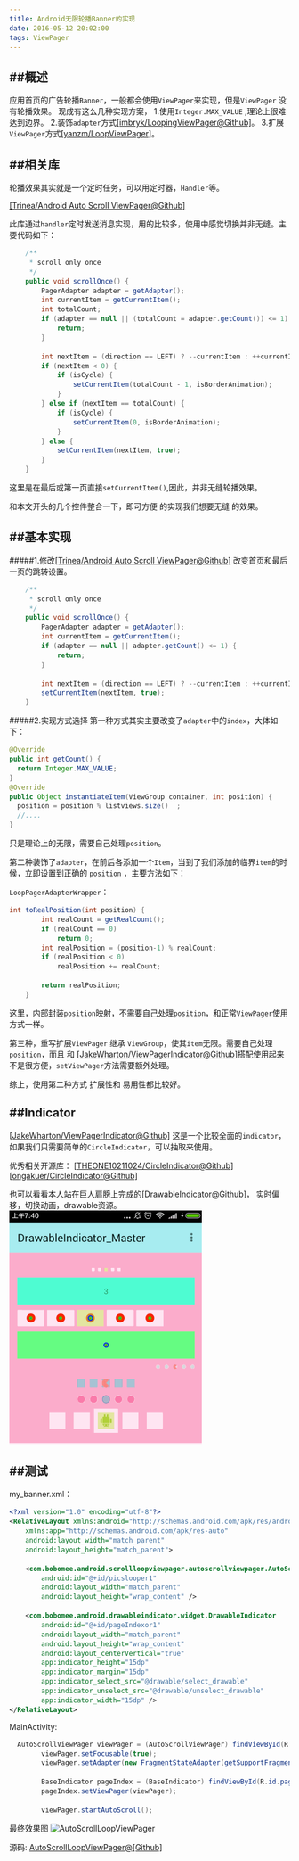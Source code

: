```yaml
---
title: Android无限轮播Banner的实现
date: 2016-05-12 20:02:00
tags: ViewPager
---
```




##概述
--------

应用首页的广告轮播`Banner`，一般都会使用`ViewPager`来实现，但是`ViewPager` 没有轮播效果。
现成有这么几种实现方案，
1.使用`Integer.MAX_VALUE` ,理论上很难达到边界。
2.装饰`adapter`方式<a href="https://github.com/imbryk/LoopingViewPager" target="_blank">[imbryk/LoopingViewPager@Github]</a>。
3.扩展`ViewPager`方式<a href="https://github.com/yanzm/LoopViewPager" target="_blank">[yanzm/LoopViewPager]</a>。

<!-- more -->

##相关库
------
轮播效果其实就是一个定时任务，可以用定时器，`Handler`等。

<a href="https://github.com/Trinea/android-auto-scroll-view-pager" target="_blank">[Trinea/Android Auto Scroll ViewPager@Github]</a>

此库通过`handler`定时发送消息实现，用的比较多，使用中感觉切换并非无缝。主要代码如下：

```java
    /**
     * scroll only once
     */
    public void scrollOnce() {
        PagerAdapter adapter = getAdapter();
        int currentItem = getCurrentItem();
        int totalCount;
        if (adapter == null || (totalCount = adapter.getCount()) <= 1) {
            return;
        }

        int nextItem = (direction == LEFT) ? --currentItem : ++currentItem;
        if (nextItem < 0) {
            if (isCycle) {
                setCurrentItem(totalCount - 1, isBorderAnimation);
            }
        } else if (nextItem == totalCount) {
            if (isCycle) {
                setCurrentItem(0, isBorderAnimation);
            }
        } else {
            setCurrentItem(nextItem, true);
        }
    }
```
这里是在最后或第一页直接`setCurrentItem()`,因此，并非无缝轮播效果。

和本文开头的几个控件整合一下，即可方便 的实现我们想要无缝 的效果。


##基本实现
----

#####1.修改<a href="https://github.com/Trinea/android-auto-scroll-view-pager" target="_blank">[Trinea/Android Auto Scroll ViewPager@Github]</a>
改变首页和最后一页的跳转设置。

```java
    /**
     * scroll only once
     */
    public void scrollOnce() {
        PagerAdapter adapter = getAdapter();
        int currentItem = getCurrentItem();
        if (adapter == null || adapter.getCount() <= 1) {
            return;
        }

        int nextItem = (direction == LEFT) ? --currentItem : ++currentItem;
        setCurrentItem(nextItem, true);
    }
```

#####2.实现方式选择
第一种方式其实主要改变了`adapter`中的`index`，大体如下：

```java
@Override  
public int getCount() {  
  return Integer.MAX_VALUE;  
}
@Override  
public Object instantiateItem(ViewGroup container, int position) {  
  position = position % listviews.size()  ;
  //....       
}  

```
只是理论上的无限，需要自己处理`position`。

第二种装饰了`adapter`，在前后各添加一个`Item`，当到了我们添加的临界`item`的时候，立即设置到正确的 `position` ，主要方法如下：

`LoopPagerAdapterWrapper`：
```java
int toRealPosition(int position) {
        int realCount = getRealCount();
        if (realCount == 0)
            return 0;
        int realPosition = (position-1) % realCount;
        if (realPosition < 0)
            realPosition += realCount;

        return realPosition;
    }
```
这里，内部封装`position`映射，不需要自己处理`position`，和正常`ViewPager`使用方式一样。

第三种，重写扩展`ViewPager` 继承 `ViewGroup`，使其`item`无限。需要自己处理`position`，而且 和 <a href="https://github.com/JakeWharton/ViewPagerIndicator" target="_blank">[JakeWharton/ViewPagerIndicator@Github]</a>搭配使用起来不是很方便，`setViewPager`方法需要额外处理。

综上，使用第二种方式 扩展性和 易用性都比较好。

##Indicator
----

<a href="https://github.com/JakeWharton/ViewPagerIndicator" target="_blank">[JakeWharton/ViewPagerIndicator@Github]</a>
这是一个比较全面的`indicator`，如果我们只需要简单的`CircleIndicator`，可以抽取来使用。

优秀相关开源库：
<a href="https://github.com/THEONE10211024/CircleIndicator" target="_blank">[THEONE10211024/CircleIndicator@Github]</a>
<a href="https://github.com/ongakuer/CircleIndicator" target="_blank">[ongakuer/CircleIndicator@Github]</a>

也可以看看本人站在巨人肩膀上完成的<a href="https://github.com/BoBoMEe/DrawableIndicator" target="_blank">[DrawableIndicator@Github]</a>，
实时偏移，切换动画，drawable资源。
![DrawableIndicator](https://github.com/BoBoMEe/DrawableIndicator/raw/master/gif.gif)


##测试
---
my_banner.xml：

``` xml
<?xml version="1.0" encoding="utf-8"?>
<RelativeLayout xmlns:android="http://schemas.android.com/apk/res/android"
    xmlns:app="http://schemas.android.com/apk/res-auto"
    android:layout_width="match_parent"
    android:layout_height="match_parent">

    <com.bobomee.android.scrollloopviewpager.autoscrollviewpager.AutoScrollViewPager
        android:id="@+id/picslooper1"
        android:layout_width="match_parent"
        android:layout_height="wrap_content" />

    <com.bobomee.android.drawableindicator.widget.DrawableIndicator
        android:id="@+id/pageIndexor1"
        android:layout_width="match_parent"
        android:layout_height="wrap_content"
        android:layout_centerVertical="true"
        app:indicator_height="15dp"
        app:indicator_margin="15dp"
        app:indicator_select_src="@drawable/select_drawable"
        app:indicator_unselect_src="@drawable/unselect_drawable"
        app:indicator_width="15dp" />
</RelativeLayout>
```

 MainActivity:

``` java
  AutoScrollViewPager viewPager = (AutoScrollViewPager) findViewById(R.id.picslooper1);
        viewPager.setFocusable(true);
        viewPager.setAdapter(new FragmentStateAdapter(getSupportFragmentManager()));

        BaseIndicator pageIndex = (BaseIndicator) findViewById(R.id.pageIndexor1);
        pageIndex.setViewPager(viewPager);

        viewPager.startAutoScroll();
```

最终效果图
![AutoScrollLoopViewPager](https://github.com/BoBoMEe/AutoScrollLoopViewPager/raw/master/screenshot/shot.gif)

源码:
<a href="https://github.com/BoBoMEe/AutoScrollLoopViewPager" target="_blank">AutoScrollLoopViewPager@[Github]</a>
